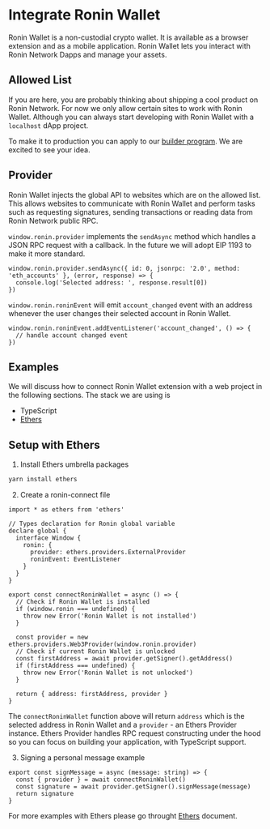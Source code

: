 # Integrate Ronin Wallet

Ronin Wallet is a non-custodial crypto wallet. It is available as a browser extension and as a mobile application. Ronin Wallet lets you interact with Ronin Network Dapps and manage your assets.

## Allowed List

If you are here, you are probably thinking about shipping a cool product on Ronin Network. For now we only allow certain sites to work with Ronin Wallet. Although you can always start developing with Ronin Wallet with a `localhost` dApp project. 

To make it to production you can apply to our [builder program](https://axieinfinity.com/builders-terms/). We are excited to see your idea.

## Provider

Ronin Wallet injects the global API to websites which are on the allowed list. This allows websites to communicate with Ronin Wallet and perform tasks such as requesting signatures, sending transactions or reading data from Ronin Network public RPC. 

`window.ronin.provider` implements the `sendAsync` method which handles a JSON RPC request with a callback. In the future we will adopt EIP 1193 to make it more standard.

```tsx
window.ronin.provider.sendAsync({ id: 0, jsonrpc: '2.0', method: 'eth_accounts' }, (error, response) => {
  console.log('Selected address: ', response.result[0])
})
```

`window.ronin.roninEvent` will emit `account_changed` event with an address whenever the user changes their selected account in Ronin Wallet.

```tsx
window.ronin.roninEvent.addEventListener('account_changed', () => {
  // handle account changed event
})
```

## Examples

We will discuss how to connect Ronin Wallet extension with a web project in the following sections. The stack we are using is

- TypeScript
- [Ethers](https://docs.ethers.io/)

## Setup with Ethers

1. Install Ethers umbrella packages

```bash
yarn install ethers
```

 2. Create a ronin-connect file

```tsx
import * as ethers from 'ethers'

// Types declaration for Ronin global variable
declare global {
  interface Window { 
    ronin: {
      provider: ethers.providers.ExternalProvider
      roninEvent: EventListener
    } 
  }
}

export const connectRoninWallet = async () => {
  // Check if Ronin Wallet is installed
  if (window.ronin === undefined) {
    throw new Error('Ronin Wallet is not installed')
  }

  const provider = new ethers.providers.Web3Provider(window.ronin.provider)
  // Check if current Ronin Wallet is unlocked
  const firstAddress = await provider.getSigner().getAddress()
  if (firstAddress === undefined) {
    throw new Error('Ronin Wallet is not unlocked')
  }

  return { address: firstAddress, provider }
}
```

The `connectRoninWallet` function above will return `address` which is the selected address in Ronin Wallet and a `provider` - an Ethers Provider instance. Ethers Provider handles RPC request constructing under the hood so you can focus on building your application, with TypeScript support.

3. Signing a personal message example

```tsx
export const signMessage = async (message: string) => {
  const { provider } = await connectRoninWallet()
  const signature = await provider.getSigner().signMessage(message)
  return signature
}
```

For more examples with Ethers please go throught [Ethers](https://docs.ethers.io/) document.
